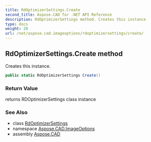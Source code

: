 ```yaml
---
title: RdOptimizerSettings.Create
second_title: Aspose.CAD for .NET API Reference
description: RdOptimizerSettings method. Creates this instance
type: docs
weight: 20
url: /net/aspose.cad.imageoptions/rdoptimizersettings/create/
---
```

## RdOptimizerSettings.Create method

Creates this instance.

```csharp
public static RdOptimizerSettings Create()
```

### Return Value

returns RDOptimizerSettings class instance

### See Also

* class [RdOptimizerSettings](../)
* namespace [Aspose.CAD.ImageOptions](../../../aspose.cad.imageoptions/)
* assembly [Aspose.CAD](../../../)


